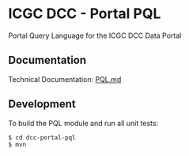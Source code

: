 ICGC DCC - Portal PQL
===

Portal Query Language for the ICGC DCC Data Portal

Documentation
---

Technical Documentation: [PQL.md](./PQL.md)

Development
---

To build the PQL module and run all unit tests:
```
$ cd dcc-portal-pql
$ mvn
```